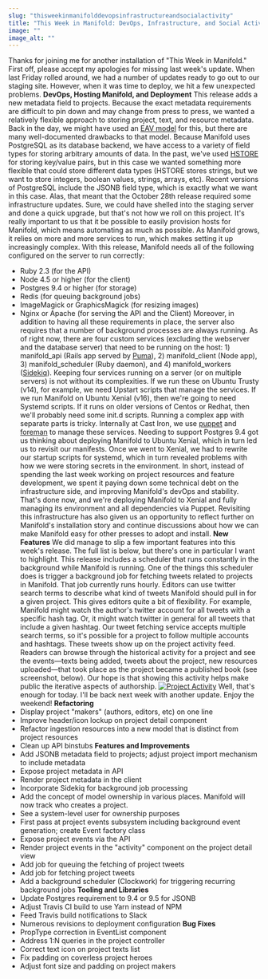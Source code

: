 ```yaml
---
slug: "thisweekinmanifolddevopsinfrastructureandsocialactivity"
title: "This Week in Manifold: DevOps, Infrastructure, and Social Activity"
image: ""
image_alt: ""
---
```




<!--truncate-->

Thanks for joining me for another installation of "This Week in Manifold." First off, please accept my apologies for missing last week's update. When last Friday rolled around, we had a number of updates ready to go out to our staging site. However, when it was time to deploy, we hit a few unexpected problems. **DevOps, Hosting Manifold, and Deployment** This release adds a new metadata field to projects. Because the exact metadata requirements are difficult to pin down and may change from press to press, we wanted a relatively flexible approach to storing project, text, and resource metadata. Back in the day, we might have used an [EAV model](https://en.wikipedia.org/wiki/Entity%E2%80%93attribute%E2%80%93value_model) for this, but there are many well-documented drawbacks to that model. Because Manifold uses PostgreSQL as its database backend, we have access to a variety of field types for storing arbitrary amounts of data. In the past, we've used [HSTORE](https://www.postgresql.org/docs/9.1/static/hstore.html) for storing key/value pairs, but&nbsp;in this case we wanted something more flexible that could store different data types (HSTORE stores strings, but we want to store integers, boolean values, strings, arrays, etc). Recent versions of PostgreSQL include the JSONB field type, which is exactly what we want in this case. Alas, that meant that the October 28th&nbsp;release required&nbsp;some infrastructure updates. Sure, we could have shelled into the staging server and done a quick upgrade, but that's not how we roll on this project. It's really important to us that it be possible to easily provision hosts for Manifold, which means automating as much as possible. As Manifold grows, it relies on more and more services to run, which makes setting it up increasingly complex. With this release, Manifold needs all of the following configured on the server to run correctly:

- Ruby 2.3 (for the API)
- Node 4.5 or higher (for the client)
- Postgres 9.4 or higher (for storage)
- Redis (for queuing background jobs)
- ImageMagick or GraphicsMagick (for resizing images)
- Nginx or Apache (for serving the API and the Client)
 Moreover, in addition to having all these requirements in place, the server also requires that a&nbsp;number of background processes are always running. As of right now, there are four custom services (excluding the webserver and the database server) that need to be running on the host: 1) manifold\_api (Rails app served by [Puma](http://puma.io/)), 2) manifold\_client (Node app), 3) manifold\_scheduler (Ruby daemon), and 4) manifold\_workers ([Sidekiq](http://sidekiq.org/)). Keeping four services running on a server (or on multiple servers) is not without its complexities. If we run these on Ubuntu Trusty (v14), for example, we need Upstart scripts that manage the services. If we run Manifold on Ubuntu Xenial (v16), then we're going to need Systemd scripts. If it runs on older versions of Centos or Redhat, then we'll probably need some init.d scripts. Running a complex app with separate parts is tricky.&nbsp;Internally at Cast Iron, we use [puppet](https://puppet.com/) and [foreman](https://theforeman.org/)&nbsp;to manage these services. Needing to support Postgres 9.4 got us thinking about deploying Manifold to Ubuntu Xenial, which in turn led us to revisit our manifests. Once we went to Xenial, we had to rewrite our startup scripts for systemd, which in turn revealed problems with how we were storing secrets in the environment. In short,&nbsp;instead of spending the last week working on project resources and feature development, we spent it paying down some technical debt on the infrastructure side, and improving Manifold's devOps&nbsp;and stability. That's done now, and we're deploying Manifold to Xenial and fully managing its environment and all dependencies via Puppet. Revisiting this infrastructure has also given us an opportunity to reflect further on Manifold's installation story and continue discussions about how we can make Manifold easy for other presses to adopt and install. **New Features** We did manage to slip a few important features into this week's release. The full list is below, but there's one in particular I want to highlight. This release includes a scheduler that runs constantly in the background while Manifold is running. One of the things this scheduler does is trigger a background job for fetching tweets related to projects in Manifold. That job currently runs hourly. Editors can use twitter search terms to describe what kind of tweets Manifold should pull in for a given project. This gives editors quite a bit of flexibility. For example, Manifold might watch the author's twitter account for all tweets with a specific hash tag. Or, it might watch twitter in general for all tweets that include a given hashtag. Our tweet fetching service accepts multiple search terms, so it's possible for a project to follow multiple accounts and hashtags. These tweets show up on the project activity feed. Readers can browse through the historical activity for a project and see the events—texts being added, tweets about the project, new resources uploaded—that took place as the project became a published book (see screenshot, below). Our hope is that showing this activity helps make public the iterative aspects of authorship. [![Project Activity](http://manifold.umn.edu/app/uploads/2016/11/Screen-Shot-2016-11-04-at-9.58.24-AM-1024x468.png)](http://manifold.umn.edu/app/uploads/2016/11/Screen-Shot-2016-11-04-at-9.58.24-AM.png) Well, that's enough for today. I'll be back next week with another update. Enjoy the weekend! **Refactoring**
- Display project "makers" (authors, editors, etc) on one line
- Improve header/icon lockup on project detail component
- Refactor ingestion resources into a new model that is distinct from project resources
- Clean up API binstubs
**Features and Improvements**
- Add JSONB metadata field to projects; adjust project import mechanism to include metadata
- Expose project metadata in API
- Render project metadata in the client
- Incorporate Sidekiq for background job processing
- Add the concept of model ownership in various places. Manifold will now track who creates a project.
- See a system-level user for ownership purposes
- First pass at project events subsystem including background event generation; create Event factory class
- Expose project events via the API
- Render project events in the "activity" component on the project detail view
- Add job for queuing the fetching of project tweets
- Add job for fetching project tweets
- Add a background scheduler (Clockwork) for triggering recurring background jobs
**Tooling and Libraries**
- Update Postgres requirement to 9.4 or 9.5 for JSONB
- Adjust Travis CI build to use Yarn instead of NPM
- Feed Travis build notifications to Slack
- Numerous revisions to deployment configuration
**Bug Fixes**
- PropType correction in EventList component
- Address 1:N queries in the project controller
- Correct text icon on project texts list
- Fix padding on coverless project heroes
- Adjust font size and padding on project makers
 &nbsp;

